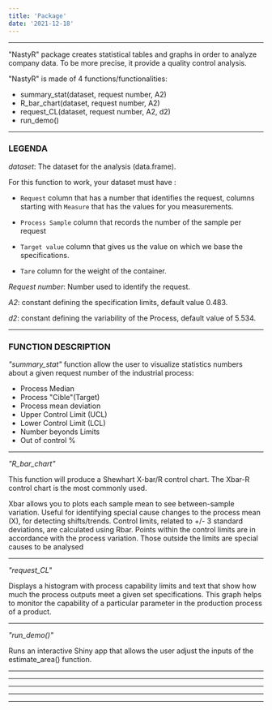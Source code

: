 ```yaml
---
title: 'Package'
date: '2021-12-18'
---
```


---

"NastyR" package creates statistical tables and graphs in order to analyze company data. To be more precise, it provide a quality control analysis. 

"NastyR" is made of 4 functions/functionalities:

* summary_stat(dataset, request number, A2)
* R_bar_chart(dataset, request number, A2)
* request_CL(dataset, request number, A2, d2)
* run_demo()

---
### LEGENDA

*dataset*: The dataset for the analysis (data.frame).

For this function to work, your dataset must have :

- `Request` column that has a number that identifies the request,
columns starting with `Measure` that has the values for you measurements.

- `Process Sample` column that records the number of the sample per request
- `Target value` column that gives us the value on which we base the specifications.

- `Tare` column for the weight of the container.

*Request number*: Number used to identify the request.

*A2*: constant defining the specification limits, default value 0.483.

*d2*: constant defining the variability of the Process, default value of 5.534.

---

### FUNCTION DESCRIPTION


*"summary_stat"* function allow the user to visualize statistics numbers about a given request number of the industrial process:

- Process Median
- Process "Cible"(Target)
- Process mean deviation 
- Upper Control Limit (UCL)
- Lower Control Limit (LCL)
- Number beyonds Limits
- Out of control %

---

*"R_bar_chart"* 

This function will produce a Shewhart X-bar/R control chart. The Xbar-R control chart is the most commonly used.

Xbar allows you to plots each sample mean to see between-sample variation.
Useful for identifying special cause changes to the process mean (X), for detecting shifts/trends.
Control limits, related to +/- 3 standard deviations, are calculated using Rbar.
Points within the control limits are in accordance with the process variation. Those outside the limits are special causes to be analysed

---

*"request_CL"*

Displays a histogram with process capability limits and text that show how much the process outputs meet a given set specifications.
This graph helps to monitor the capability of a particular parameter in the production process of a product.

---

*"run_demo()"*

Runs an interactive Shiny app that allows the user
adjust the inputs of the estimate_area() function.

---
---
---
---
---
